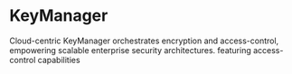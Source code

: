 # KeyManager
Cloud-centric KeyManager orchestrates encryption and access-control, empowering scalable enterprise security architectures. featuring access-control capabilities
